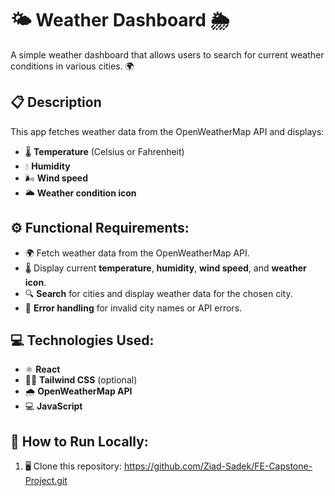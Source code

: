 # 🌤️ Weather Dashboard 🌦️

A simple weather dashboard that allows users to search for current weather conditions in various cities. 🌍

## 📋 Description
This app fetches weather data from the OpenWeatherMap API and displays:
- 🌡️ **Temperature** (Celsius or Fahrenheit)
- 💧 **Humidity**
- 🌬️ **Wind speed**
- 🌥️ **Weather condition icon**

## ⚙️ Functional Requirements:
- 🌍 Fetch weather data from the OpenWeatherMap API.
- 🌡️ Display current **temperature**, **humidity**, **wind speed**, and **weather icon**.
- 🔍 **Search** for cities and display weather data for the chosen city.
- 🚨 **Error handling** for invalid city names or API errors.

## 💻 Technologies Used:
- ⚛️ **React**
- 🧑‍🎨 **Tailwind CSS** (optional)
- 🌧️ **OpenWeatherMap API**
- 💻 **JavaScript**

## 🚀 How to Run Locally:
1. 🖥️ Clone this repository:
https://github.com/Ziad-Sadek/FE-Capstone-Project.git

